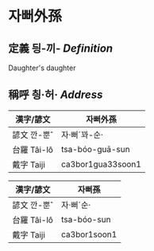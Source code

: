 # 자뻐外孫
## 定義 딍-끼- _Definition_


Daughter's daughter

## 稱呼 칑·허· _Address_

漢字/諺文 | 자뻐外孫
--- | ---
諺文 깐-뿐ˆ | 자·뻐ˊ꽈-순·
台羅 Tâi-lô | tsa-bóo-guā-sun
戴字 Taiji | ca3bor1gua33soon1


漢字/諺文 | 자뻐孫
--- | ---
諺文 깐-뿐ˆ | 자·뻐ˊ순·
台羅 Tâi-lô | tsa-bóo-sun
戴字 Taiji | ca3bor1soon1


